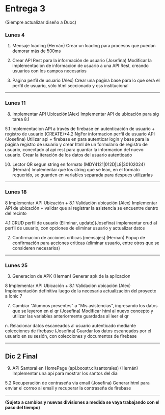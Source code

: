 # Entrega 3

(Siempre actualizar diseño a Duoc)
### Lunes 4
1. Mensaje loading (Hernán)
  Crear un loading para procesos que puedan demorar más de 500ms

5. Crear API Rest para la información de usuario (Josefina)
  Modificar la implementación de informacion de usuario a una API Rest, creando usuarios con los campos necesarios

4. Pagina perfil de usuario (Alex)
   Crear una pagina base para lo que será el perfil de usuario, sólo html seccionado y css institucional

___

### Lunes 11
8. Implementar API Ubicación(Alex)
Implementar API de ubicación para sig tarea 8.1 

5.1 Implementacion API a través de firebase en autenticación de usuario + registro de usuario (CREATE)+4.2 NgFor informacion perfil de usuario API (Josefina)
  Utilizar api + firebase en para autenticar login y base para la página registro de usuario y crear html de un formulario de registro de usuario, conectado al api rest para guardar la informacion del nuevo usuario.  Crear la iteración de los datos del usuario autenticado
  
10. Lector QR segun string en formato (MDY4121|012D|L8|30102024) (Hernán)
  Implementar que los string que se lean, en el formato requerido, se guarden en variables separada para despues utilizarlas

___

### Lunes 18
8 Implementar API Ubicación + 8.1 Validación ubicación (Alex)
  Implementar API de ubicación + validar que al registrar la asistencia se encuentre dentro del recinto

4.1 CRUD perfil de usuario (Eliminar, update)(Josefina)
  implementar crud al perfil de usuario, con opciones de eliminar usuario y actualizar datos

2. Confirmacion de acciones críticas (mensajes) (Hernan)
   Popup de confirmación para acciones criticas (eliminar usuario, entre otros que se consideren necesarios)

___

### Lunes 25
3. Generacion de APK (Hernan)
  Generar apk de la aplicacion

8 Implementar API Ubicación + 8.1 Validación ubicación (Alex)
  Implementación definitiva luego de la necesaria actualización del proyecto a Ionic 7

7. Cambiar "Alumnos presentes" a "Mis asistencias", ingresando los datos que se leyeron en el qr (Josefina)
  Modificar html al nuevo concepto y utilizar las variables anteriormente guardadas al leer el qr

n. Relacionar datos escaneados al usuario autenticado mediante colecciones de firebase (Josefina)
  Guardar los datos escaneados por el usuario en su sesión, con colecciones y documentos de firebase

___

## Dic 2 Final
9. API Santoral en HomePage (api.boostr.cl/santorales) (Hernán)
  Implementar una api para mostrar los santos del día

5.2 Recuperación de contraseña via email (Josefina) 
  Generar html para enviar el correo al email y recuperar la contraseña de firebase
  



___

**(Sujeto a cambios y nuevas divisiones a medida se vaya trabajando con el paso del tiempo)**
